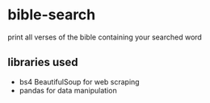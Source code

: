 # bible-search
print all verses of the bible containing your searched word

## libraries used
- bs4 BeautifulSoup for web scraping
- pandas for data manipulation





